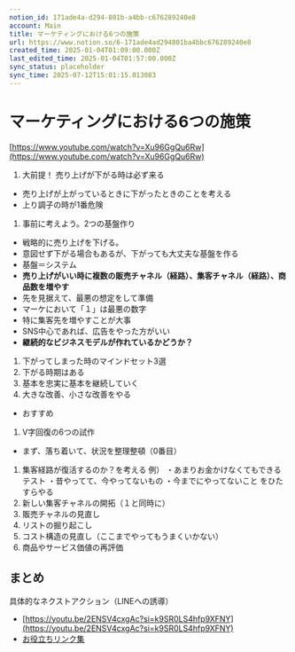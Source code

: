 ```yaml
---
notion_id: 171ade4a-d294-801b-a4bb-c676289240e8
account: Main
title: マーケティングにおける6つの施策
url: https://www.notion.so/6-171ade4ad294801ba4bbc676289240e8
created_time: 2025-01-04T01:09:00.000Z
last_edited_time: 2025-01-04T01:57:00.000Z
sync_status: placeholder
sync_time: 2025-07-12T15:01:15.013083
---
```

# マーケティングにおける6つの施策

[https://www.youtube.com/watch?v=Xu96GgQu6Rw](https://www.youtube.com/watch?v=Xu96GgQu6Rw)
1. 大前提！ 売り上げが下がる時は必ず来る
  - 売り上げが上がっているときに下がったときのことを考える
  - 上り調子の時が1番危険
1. 事前に考えよう。2つの基盤作り
  - 戦略的に売り上げを下げる。
  - 意図せず下がる場合もあるが、下がっても大丈夫な基盤を作る
  - 基盤＝システム
  - **売り上げがいい時に複数の販売チャネル（経路）、集客チャネル（経路）、商品数を増やす**
  - 先を見据えて、最悪の想定をして準備
  - マーケにおいて「１」は最悪の数字
  - 特に集客先を増やすことが大事
  - SNS中心であれば、広告をやった方がいい
  - **継続的なビジネスモデルが作れているかどうか？**
1. 下がってしまった時のマインドセット3選
  1. 下がる時期はある
  1. 基本を忠実に基本を継続していく
  1. 大きな改善、小さな改善をやる
  - おすすめ
1. V字回復の6つの試作
  - まず、落ち着いて、状況を整理整頓（0番目）
  1. 集客経路が復活するのか？を考える
例）
・あまりお金かけなくてもできるテスト
・昔やってて、今やってないもの
・今までにやってないこと
をひたすらやる
  1. 新しい集客チャネルの開拓（１と同時に）
  1. 販売チャネルの見直し
  1. リストの掘り起こし
  1. コスト構造の見直し（ここまでやってもうまくいかない）
  1. 商品やサービス価値の再評価
## まとめ
具体的なネクストアクション（LINEへの誘導）
- [https://youtu.be/2ENSV4cxgAc?si=k9SR0LS4hfp9XFNY](https://youtu.be/2ENSV4cxgAc?si=k9SR0LS4hfp9XFNY)
- [お役立ちリンク集](https://docs.google.com/spreadsheets/d/1in-1xkqrSIYbx97ip45Q3DAhoMRVCE-XA1a-49CT8hg/edit?usp=sharing)
